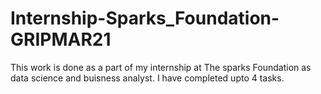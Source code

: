 # Internship-Sparks_Foundation-GRIPMAR21

This work is done as a part of my internship at The sparks Foundation as data science and buisness analyst. I have completed upto 4 tasks.
